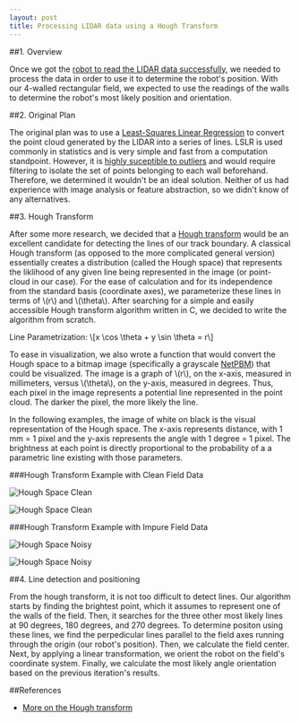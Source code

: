 ```yaml
---
layout: post
title: Processing LIDAR data using a Hough Transform
---
```


##1. Overview

Once we got the [robot to read the LIDAR data successfully](http://winwood.matt.how/2015/04/19/building-the-bot.html#setting-up-the-lidar), we needed to process the data in order to use it to determine the robot's position. With our 4-walled rectangular field, we expected to use the readings of the walls to determine the robot's most likely position and orientation.

##2. Original Plan

The original plan was to use a [Least-Squares Linear Regression](http://en.wikipedia.org/wiki/Simple_linear_regression) to convert the point cloud generated by the LIDAR into a series of lines. LSLR is used commonly in statistics and is very simple and fast from a computation standpoint. However, it is [highly suceptible to outliers](http://en.wikipedia.org/wiki/Anscombe%27s_quartet) and would require filtering to isolate the set of points belonging to each wall beforehand. Therefore, we determined it wouldn't be an ideal solution. Neither of us had experience with image analysis or feature abstraction, so we didn't know of any alternatives.

##3. Hough Transform

After some more research, we decided that a [Hough transform](http://en.wikipedia.org/wiki/Hough_transform) would be an excellent candidate for detecting the lines of our track boundary. A classical Hough transform (as opposed to the more complicated general version) essentially creates a distribution (called the Hough space) that represents the liklihood of any given line being represented in the image (or point-cloud in our case). For the ease of calculation and for its independence from the standard basis (coordinate axes), we parameterize these lines in terms of \\(r\\) and \\(\theta\\). After searching for a simple and easily accessible Hough transform algorithm written in C, we decided to write the algorithm from scratch.

Line Parametrization:
\\[x \cos \theta + y \sin \theta = r\\]

To ease in visualization, we also wrote a function that would convert the Hough space to a bitmap image (specifically a  grayscale [NetPBM](http://en.wikipedia.org/wiki/Netpbm_format)) that could be visualized. The image is a graph of \\(r\\), on the x-axis, measured in millimeters, versus \\(\theta\\), on the y-axis, measured in degrees. Thus, each pixel in the image represents a potential line represented in the point cloud. The darker the pixel, the more likely the line.

In the following examples, the image of white on black is the visual representation of the Hough space. The x-axis represents distance, with 1 mm = 1 pixel and the y-axis represents the angle with 1 degree = 1 pixel. The brightness at each point is directly proportional to the probability of a a parametric line existing with those parameters.

###Hough Transform Example with Clean Field Data

![Hough Space Clean](/images/houghCleanRectange.png)

![Hough Space Clean](/images/houghCleanRectangeGraph.png)

###Hough Transform Example with Impure Field Data

![Hough Space Noisy](/images/houghDirtyRectange.png)

![Hough Space Noisy](/images/houghDirtyRectangeGraph.png)

##4. Line detection and positioning

From the hough transform, it is not too difficult to detect lines. Our algorithm starts by finding the brightest point, which it assumes to represent one of the walls of the field. Then, it searches for the three other most likely lines at 90 degrees, 180 degrees, and 270 degrees. To determine positon using these lines, we find the perpedicular lines parallel to the field axes running through the origin (our robot's position). Then, we calculate the field center. Next, by applying a linear transformation, we orient the robot on the field's coordinate system. Finally, we calculate the most likely angle orientation based on the previous iteration's results.

##References
 - [More on the Hough transform](http://homepages.inf.ed.ac.uk/rbf/HIPR2/hough.htm)
